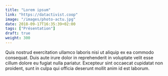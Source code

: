 ```yaml
---
title: "Lorem ipsum"
link: "https://datactivist.coop"
image: "/images/photo-actu.jpg"
date: 2018-09-17T16:35:39+02:00
tags: ["Présentation"]
draft: true
weight: 300
---
```


Quis nostrud exercitation ullamco laboris nisi ut aliquip ex ea commodo
consequat. Duis aute irure dolor in reprehenderit in voluptate velit esse
cillum dolore eu fugiat nulla pariatur. Excepteur sint occaecat cupidatat non
proident, sunt in culpa qui officia deserunt mollit anim id est laborum.